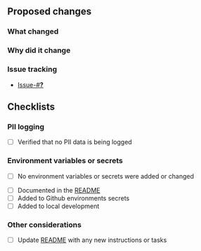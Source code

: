 <!-- Provide a general summary of your changes in the Title above -->
<!-- Include the Jira ticket number in square brackets as prefix, eg `[KIWI-XXXX] PR Title` -->

## Proposed changes

### What changed

<!-- Describe the changes in detail - the "what"-->

### Why did it change

<!-- Describe the reason these changes were made - the "why" -->

### Issue tracking
<!-- List any related Jira tickets or GitHub issues -->
<!-- List any related ADRs or RFCs -->
<!-- Delete/copy as appropriate -->

- [Issue-#__?__](https://govukverify.atlassian.net/browse/KIWI-XXXX)

## Checklists

### PII logging

- [ ] Verified that no PII data is being logged

### Environment variables or secrets

<!-- Delete if changes DO include new environment variables or secrets -->
- [ ] No environment variables or secrets were added or changed

<!-- Delete if changes DO NOT include new environment variables or secrets -->
- [ ] Documented in the [README](./blob/main/README.md)
- [ ] Added to Github environments secrets
- [ ] Added to local development 

### Other considerations

- [ ] Update [README](./blob/main/README.md) with any new instructions or tasks
